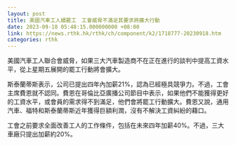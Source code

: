 ```yaml
---
layout: post
title: 美國汽車工人續罷工　工會威脅不滿足其要求將擴大行動
date: 2023-09-18 05:48:15.000000000 +08:00
link: https://news.rthk.hk/rthk/ch/component/k2/1718777-20230918.htm
categories: rthk
---
```


美國汽車工人聯合會威脅，如果三大汽車製造商不在正在進行的談判中提高工資水平，從上星期五展開的罷工行動將會擴大。

斯泰蘭蒂斯表示，公司已提出四年內加薪21%，認為已經極具競爭力。不過，工會主席費恩就不認同。費恩在哥倫比亞廣播公司節目中表示，如果他們不能獲得更好的工資水平，或會員的需求得不到滿足，他們會將罷工行動擴大。費恩又說，通用汽車、福特和斯泰蘭蒂斯近年獲得巨額利潤，沒有不解決工資糾紛的藉口。

工會之前要求全面改善工人的工作條件，包括在未來四年加薪40%。不過，三大車廠只提出加薪約20%。
